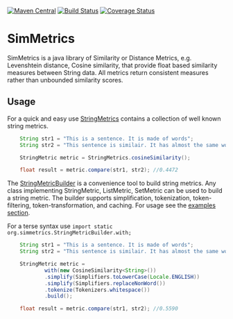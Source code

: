 [![Maven Central](https://maven-badges.herokuapp.com/maven-central/com.github.mpkorstanje/simmetrics/badge.svg)](https://maven-badges.herokuapp.com/maven-central/com.github.mpkorstanje/simmetrics-core)
[![Build Status](https://travis-ci.org/Simmetrics/simmetrics.svg)](https://travis-ci.org/Simmetrics/simmetrics)
[![Coverage Status](https://coveralls.io/repos/Simmetrics/simmetrics/badge.svg?branch=develop&service=github)](https://coveralls.io/github/Simmetrics/simmetrics?branch=develop)

SimMetrics 
==========
SimMetrics is a java library of Similarity or Distance Metrics, e.g. Levenshtein distance, Cosine similarity, that provide float based similarity measures between String data. All metrics return consistent measures rather than unbounded similarity scores. 

## Usage ##

For a quick and easy use [StringMetrics](./simmetrics-core/src/main/java/org/simmetrics/StringMetrics.java) contains a collection of well known string metrics.

```java
	String str1 = "This is a sentence. It is made of words";
	String str2 = "This sentence is similair. It has almost the same words";

	StringMetric metric = StringMetrics.cosineSimilarity();

	float result = metric.compare(str1, str2); //0.4472
```

The [StringMetricBuilder](./simmetrics-core/src/main/java/org/simmetrics/StringMetricBuilder.java) is a convenience tool to build string metrics. Any class implementing StringMetric, ListMetric, SetMetric can be used to build a string metric. The builder supports simplification, tokenization, token-filtering, token-transformation, and caching.
For usage see the [examples section](./simmetrics-example/src/main/java/org/simmetrics/example/StringMetricBuilderExample.java).  

For a terse syntax use `import static org.simmetrics.StringMetricBuilder.with;`

```java
	String str1 = "This is a sentence. It is made of words";
	String str2 = "This sentence is similair. It has almost the same words";

	StringMetric metric =
			with(new CosineSimilarity<String>())
			.simplify(Simplifiers.toLowerCase(Locale.ENGLISH))
			.simplify(Simplifiers.replaceNonWord())
			.tokenize(Tokenizers.whitespace())
			.build();

	float result = metric.compare(str1, str2); //0.5590
```
